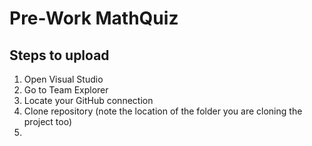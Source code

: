 # Pre-Work MathQuiz

## Steps to upload
1. Open Visual Studio
2. Go to Team Explorer
3. Locate your GitHub connection
4. Clone repository (note the location of the folder you are cloning the project too)
2. 
